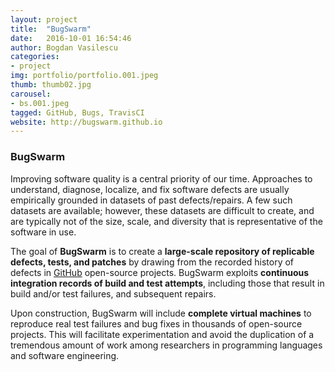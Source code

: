 ```yaml
---
layout: project
title:  "BugSwarm"
date:   2016-10-01 16:54:46
author: Bogdan Vasilescu
categories:
- project
img: portfolio/portfolio.001.jpeg
thumb: thumb02.jpg
carousel:
- bs.001.jpeg
tagged: GitHub, Bugs, TravisCI
website: http://bugswarm.github.io
---
```


### BugSwarm

Improving software quality is a central priority of our time.
Approaches to understand, diagnose, localize, and fix software defects 
are usually empirically grounded in datasets of past defects/repairs.
A few such datasets are available; however, these datasets are
difficult to create, and are typically not of the size, scale, and
diversity that is representative of the software in use. 

The goal of **BugSwarm** is to create a **large-scale repository of
replicable defects, tests, and patches** by drawing from the recorded 
history of defects in [GitHub](http://www.github.com) open-source projects.
BugSwarm exploits **continuous integration records of build and
test attempts**, including those that result in build and/or test
failures, and subsequent repairs.

Upon construction, BugSwarm will include **complete virtual machines** to 
reproduce real test failures and bug fixes in thousands of open-source 
projects.
This will facilitate experimentation and avoid the duplication of a 
tremendous amount of work among researchers in programming languages 
and software engineering.